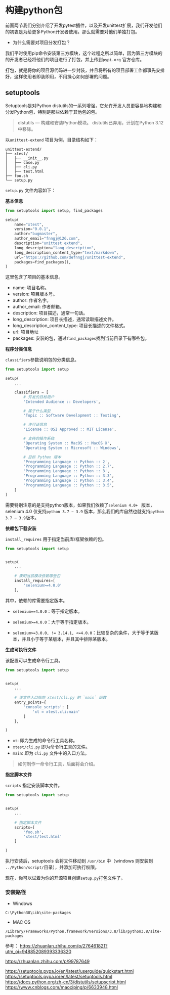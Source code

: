 # 构建python包

前面两节我们分别介绍了开发pytest插件，以及开发unittest扩展，我们开发他们的初衷是为给更多Python开发者使用。那么就需要对他们单独打包。

* 为什么需要对项目分发打包？

我们平时使用pip命令安装第三方模块，这个过程之所以简单，因为第三方模块的的开发者已经将他们的项目进行了打包，并上传到`pypi.org` 官方仓库。

打包，就是将你的项目源代码进一步封装，并且将所有的项目部署工作都事先安排好，这样使用者即装即用，不用操心如何部署的问题。


## setuptools

Setuptools是对Python distutils的一系列增强，它允许开发人员更容易地构建和分发Python包，特别是那些依赖于其他包的包。

> distutils — 构建和安装Python模块。 distutils已弃用，计划在Python 3.12中移除。


以`unittest-extend` 项目为例，目录结构如下：

```shell
unittest-extend/
├── xtest/
│   ├── __init__.py
│   ├── case.py
│   ├── cli.py
│   ├── test.html
├── foo.sh
└── setup.py
```

`setup.py` 文件内容如下：

__基本信息__


```python
from setuptools import setup, find_packages

setup(
    name="xtest",
    version="0.0.1",
    author="bugmaster",
    author_email="fnngj@126.com",
    description="unittest extend",
    long_description="lang description",
    long_description_content_type="text/markdown",
    url="https://github.com/defnngj/unittest-extend",
    packages=find_packages(),
)
````

这里包含了项目的基本信息。

* name: 项目名称。
* version: 项目版本号。
* author: 作者名字。
* author_email: 作者邮箱。
* description: 项目描述，通常一句话。
* long_description: 项目长描述，通常读取描述文件。
* long_description_content_type: 项目长描述的文件格式。
* url: 项目地址
* packages: 安装的包，通过`find_packages`找到当前目录下有哪些包。


__程序分类信息__

`classifiers`参数说明包的分类信息。

```python
from setuptools import setup

setup(
    ...

    classifiers = [
        # 开发的目标用户
        'Intended Audience :: Developers',

        # 属于什么类型
        'Topic :: Software Development :: Testing',

        # 许可证信息
        'License :: OSI Approved :: MIT License',

        # 支持的操作系统
        'Operating System :: MacOS :: MacOS X',
        'Operating System :: Microsoft :: Windows',

        # 目标 Python 版本
        'Programming Language :: Python :: 2',
        'Programming Language :: Python :: 2.7',
        'Programming Language :: Python :: 3',
        'Programming Language :: Python :: 3.3',
        'Programming Language :: Python :: 3.4',
        'Programming Language :: Python :: 3.5',
    ]
)
```

需要特别注意的是支持python版本，如果我们依赖了`selenium 4.0+ ` 版本，selenium 4.0 仅支持`python 3.7 ~ 3.9` 版本，那么我们的库自然也就支持`python 3.7 ~ 3.9`版本。


__依赖包下载安装__

`install_requires` 用于指定当前库/框架依赖的包。

```py
from setuptools import setup


setup(
    ...

    # 表明当前模块依赖哪些包
    install_requires=[
        'selenium>=4.0.0'
    ],
```

其中，依赖的库需要指定版本。

* `selenium==4.0.0`：等于指定版本。

* `selenium>=4.0.0`：大于等于指定版本。

* `selenium>=3.0.0, != 3.14.1, <=4.0.0`：比较复杂的条件，大于等于某版本，并且小于等于某版本，并且其中排除某版本。


__生成可执行文件__

该配置可以生成命令行工具。

```py
from setuptools import setup


setup(
    ...
    
    # 该文件入口指向 xtest/cli.py 的 `main` 函数
    entry_points={
        'console_scripts': [
            'xt = xtest.cli:main'
        ]
    },

)

```

* `xt`: 即为生成的命令行工具名称。
* `xtest/cli.py` 即为命令行工具的文件。
* `main`: 即为 `cli.py` 文件中的入口方法。

> 如何制作一命令行工具，后面将会介绍。

__指定脚本文件__

`scripts` 指定安装脚本文件。

```py
from setuptools import setup


setup(
    ...
    
    # 指定脚本文件
    scripts=[
        'foo.sh',
        'xtest/test.html'
    ]

)
```

执行安装后，setuptools 会将文件移动到 `/usr/bin` 中（windows 则安装到 `../Python/script/`目录），并添加可执行权限。


现在，你可以试着为你的开源项目创建`setup.py`打包文件了。


### 安装路径


* Windows

`C:\Python38\Lib\site-packages`

* MAC OS

`/Library/Frameworks/Python.framework/Versions/3.8/lib/python3.8/site-packages`



参考：
https://zhuanlan.zhihu.com/p/276461821?utm_oi=948852089393336320

https://zhuanlan.zhihu.com/p/99787649

https://setuptools.pypa.io/en/latest/userguide/quickstart.html
https://setuptools.pypa.io/en/latest/setuptools.html
https://docs.python.org/zh-cn/3/distutils/setupscript.html
https://www.cnblogs.com/maociping/p/6633948.html